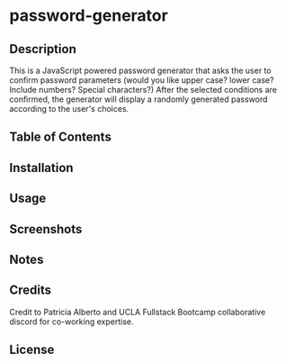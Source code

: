 # password-generator

## Description

This is a JavaScript powered password generator that asks the user to confirm password parameters (would you like upper case? lower case? Include numbers? Special characters?) After the selected conditions are confirmed, the generator will display a randomly generated password according to the user's choices. 

## Table of Contents

## Installation

## Usage

## Screenshots

## Notes

## Credits

Credit to Patricia Alberto and UCLA Fullstack Bootcamp collaborative discord for co-working expertise. 

## License